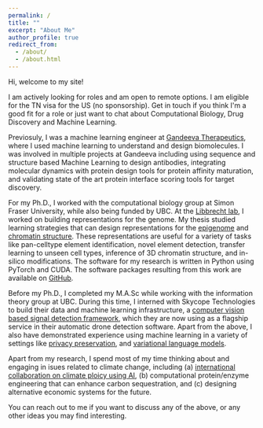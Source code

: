 ```yaml
---
permalink: /
title: ""
excerpt: "About Me"
author_profile: true
redirect_from: 
  - /about/
  - /about.html
---
```


Hi, welcome to my site!

I am actively looking for roles and am open to remote options. I am eligible for the TN visa for the US (no sponsorship). Get in touch if you think I'm a good fit for a role or just want to chat about Computational Biology, Drug Discovery and Machine Learning.   

Previosuly, I was a machine learning engineer at <a href="https://www.gandeeva.com/"><u>Gandeeva Therapeutics</u></a>, where I used machine learning to understand and design biomolecules. I was involved in multiple projects at Gandeeva including using sequence and structure based Machine Learning to design antibodies, integrating molecular dynamics with protein design tools for protein affinity maturation, and validating state of the art protein interface scoring tools for target discovery. 

For my Ph.D., I worked with the computational biology group at Simon Fraser University, while also being funded by UBC. At the <a href="https://www.libbrechtlab.com"><u>Libbrecht lab</u></a>, I worked on building representations for the genome. My thesis studied learning strategies that can design representations for the <a href="https://kevinbdsouza.github.io/publications/epilstm"><u>epigenome</u></a> and <a href="https://kevinbdsouza.github.io/publications/hiclstm"><u>chromatin structure</u></a>. These representations are useful for a variety of tasks like pan-celltype element identification, novel element detection, transfer learning to unseen cell types, inference of 3D chromatin structure, and in-silico modifications. The software for my research is written in Python using PyTorch and CUDA. The software packages resulting from this work are available on <a href="https://github.com/kevinbdsouza"><u>GitHub</u></a>. 

Before my Ph.D., I completed my M.A.Sc while working with the information theory group at UBC. During this time, I interned with Skycope Technologies to build their data and machine learning infrastructure, a <a href="https://kevinbdsouza.github.io/publications/frcnn"><u>computer vision based signal detection framework</u></a>, which they are now using as a flagship service in their automatic drone detection software. Apart from the above, I also have demonstrated experience using machine learning in a variety of settings like <a href="https://kevinbdsouza.github.io/projects/privateml"><u>privacy preservation</u></a>, and <a href="https://kevinbdsouza.github.io/projects/vaelm"><u>variational language models</u></a>.

Apart from my research, I spend most of my time thinking about and engaging in isues related to climate change, including (a) <a href="https://www.ai4climatecoop.org/"><u>international collaboration on climate ploicy using AI</u></a>, (b) computational protein/enzyme engineering that can enhance carbon sequestration, and (c) designing alternative economic systems for the future. 

You can reach out to me if you want to discuss any of the above, or any other ideas you may find interesting.
